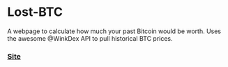 # Lost-BTC
A webpage to calculate how much your past Bitcoin would be worth. Uses the awesome @WinkDex API to pull historical BTC prices.


### [Site](http://afitz.me/pages/LostBTC)
